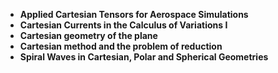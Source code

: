 <ul>
 <li><b><a target="_blank" href="https://github.com/manjunath5496/Cartesian-Geometry-Books/blob/master/crt(1).pdf" style="text-decoration:none;"> Applied Cartesian Tensors for Aerospace Simulations</a></b></li>
  
<li><b><a target="_blank" href="https://github.com/manjunath5496/Cartesian-Geometry-Books/blob/master/crt(2).pdf" style="text-decoration:none;">Cartesian Currents in the Calculus of Variations I</a></b></li>  
  
<li><b><a target="_blank" href="https://github.com/manjunath5496/Cartesian-Geometry-Books/blob/master/crt(3).pdf" style="text-decoration:none;">Cartesian geometry of the plane</a></b></li>
                               
 <li><b><a target="_blank" href="https://github.com/manjunath5496/Cartesian-Geometry-Books/blob/master/crt(4).pdf" style="text-decoration:none;">Cartesian method and the problem of reduction </a></b></li>                              
<li><b><a target="_blank" href="https://github.com/manjunath5496/Cartesian-Geometry-Books/blob/master/crt(5).pdf" style="text-decoration:none;"> Spiral Waves in Cartesian, Polar and Spherical Geometries</a></b></li>






</ul>
